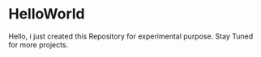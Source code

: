 # HelloWorld

Hello, i just created this Repository for experimental purpose.
Stay Tuned for more projects.
